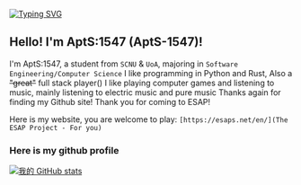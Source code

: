 [![Typing SVG](https://readme-typing-svg.demolab.com?font=Fira+Code&pause=1000&random=true&width=435&lines=%E2%9D%A4+Hello!+%E2%9D%A4;Welcome+to+my+Github+Profile~;I'm+a+student+from+SCNU+%26+UoA)](https://git.io/typing-svg)

## Hello! I'm AptS:1547 (AptS-1547)!

I'm AptS:1547, a student from `SCNU` & `UoA`, majoring in `Software Engineering/Computer Science`
I like programming in Python and Rust, Also a ~~"great"~~ full stack player()
I like playing computer games and listening to music, mainly listening to electric music and pure music
Thanks again for finding my Github site! Thank you for coming to ESAP!

Here is my website, you are welcome to play: `[https://esaps.net/en/](The ESAP Project - For you)`

### Here is my github profile

[![我的 GitHub stats](https://github-readme-stats.vercel.app/api?username=AptS-1547&show_icons=true&theme=ambient_gradient)](https://github.com/anuraghazra/github-readme-stats)
<!--START_SECTION:waka-->
<!--END_SECTION:waka-->
